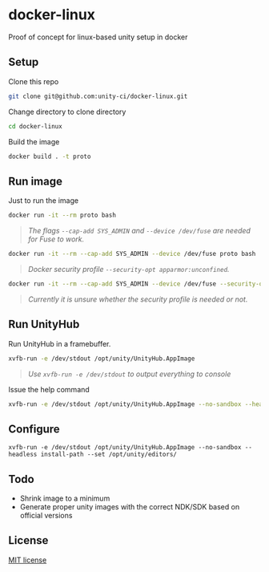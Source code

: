 # docker-linux
Proof of concept for linux-based unity setup in docker

## Setup

Clone this repo

```bash
git clone git@github.com:unity-ci/docker-linux.git 
```

Change directory to clone directory

```bash
cd docker-linux
```

Build the image

```bash
docker build . -t proto
```

## Run image

Just to run the image

```bash
docker run -it --rm proto bash
```

> _The flags `--cap-add SYS_ADMIN` and `--device /dev/fuse` are needed for Fuse to work._

```bash
docker run -it --rm --cap-add SYS_ADMIN --device /dev/fuse proto bash
```

> _Docker security profile `--security-opt apparmor:unconfined`._

```bash
docker run -it --rm --cap-add SYS_ADMIN --device /dev/fuse --security-opt apparmor:unconfined proto bash
```

> _Currently it is unsure whether the security profile is needed or not._

## Run UnityHub

Run UnityHub in a framebuffer.

```bash
xvfb-run -e /dev/stdout /opt/unity/UnityHub.AppImage
```

> _Use `xvfb-run -e /dev/stdout` to output everything to console_

Issue the help command

```bash
xvfb-run -e /dev/stdout /opt/unity/UnityHub.AppImage --no-sandbox --headless help
```

## Configure

```
xvfb-run -e /dev/stdout /opt/unity/UnityHub.AppImage --no-sandbox --headless install-path --set /opt/unity/editors/
```

## Todo

- Shrink image to a minimum
- Generate proper unity images with the correct NDK/SDK based on official versions

## License

[MIT license](./LICENSE)
